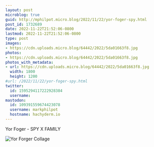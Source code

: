```yaml
---
layout: post
microblog: true
guid: http://mphilpot.micro.blog/2022/11/22/yor-foger-spy.html
post_id: 1732689
date: 2022-11-22T21:52:06-0800
lastmod: 2022-11-22T21:52:06-0800
type: post
images:
- https://cdn.uploads.micro.blog/64442/2022/5da01663f8.jpg
photos:
- https://cdn.uploads.micro.blog/64442/2022/5da01663f8.jpg
photos_with_metadata:
- url: https://cdn.uploads.micro.blog/64442/2022/5da01663f8.jpg
  width: 1800
  height: 1200
#url: /2022/11/22/yor-foger-spy.html
twitter:
  id: 1595294117222928384
  username: 
mastodon:
  id: 109391559674423078
  username: markphilpot
  hostname: hachyderm.io
---
```

Yor Foger - SPY X FAMILY

<img src="uploads/2022/5da01663f8.jpg" alt="Yor Forger Collage">
